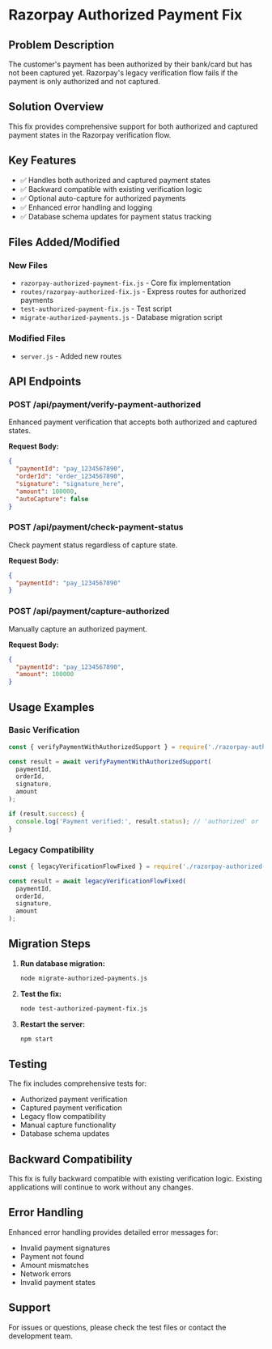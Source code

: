 # Razorpay Authorized Payment Fix

## Problem Description
The customer's payment has been authorized by their bank/card but has not been captured yet. Razorpay's legacy verification flow fails if the payment is only authorized and not captured.

## Solution Overview
This fix provides comprehensive support for both authorized and captured payment states in the Razorpay verification flow.

## Key Features
- ✅ Handles both authorized and captured payment states
- ✅ Backward compatible with existing verification logic
- ✅ Optional auto-capture for authorized payments
- ✅ Enhanced error handling and logging
- ✅ Database schema updates for payment status tracking

## Files Added/Modified

### New Files
- `razorpay-authorized-payment-fix.js` - Core fix implementation
- `routes/razorpay-authorized-fix.js` - Express routes for authorized payments
- `test-authorized-payment-fix.js` - Test script
- `migrate-authorized-payments.js` - Database migration script

### Modified Files
- `server.js` - Added new routes

## API Endpoints

### POST /api/payment/verify-payment-authorized
Enhanced payment verification that accepts both authorized and captured states.

**Request Body:**
```json
{
  "paymentId": "pay_1234567890",
  "orderId": "order_1234567890",
  "signature": "signature_here",
  "amount": 100000,
  "autoCapture": false
}
```

### POST /api/payment/check-payment-status
Check payment status regardless of capture state.

**Request Body:**
```json
{
  "paymentId": "pay_1234567890"
}
```

### POST /api/payment/capture-authorized
Manually capture an authorized payment.

**Request Body:**
```json
{
  "paymentId": "pay_1234567890",
  "amount": 100000
}
```

## Usage Examples

### Basic Verification
```javascript
const { verifyPaymentWithAuthorizedSupport } = require('./razorpay-authorized-payment-fix');

const result = await verifyPaymentWithAuthorizedSupport(
  paymentId,
  orderId,
  signature,
  amount
);

if (result.success) {
  console.log('Payment verified:', result.status); // 'authorized' or 'captured'
}
```

### Legacy Compatibility
```javascript
const { legacyVerificationFlowFixed } = require('./razorpay-authorized-payment-fix');

const result = await legacyVerificationFlowFixed(
  paymentId,
  orderId,
  signature,
  amount
);
```

## Migration Steps

1. **Run database migration:**
   ```bash
   node migrate-authorized-payments.js
   ```

2. **Test the fix:**
   ```bash
   node test-authorized-payment-fix.js
   ```

3. **Restart the server:**
   ```bash
   npm start
   ```

## Testing

The fix includes comprehensive tests for:
- Authorized payment verification
- Captured payment verification
- Legacy flow compatibility
- Manual capture functionality
- Database schema updates

## Backward Compatibility

This fix is fully backward compatible with existing verification logic. Existing applications will continue to work without any changes.

## Error Handling

Enhanced error handling provides detailed error messages for:
- Invalid payment signatures
- Payment not found
- Amount mismatches
- Network errors
- Invalid payment states

## Support

For issues or questions, please check the test files or contact the development team.
